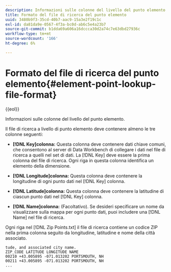 ```yaml
---
description: Informazioni sulle colonne del livello del punto elemento.
title: Formato del file di ricerca del punto elemento
uuid: 3480b9f3-35cd-40b7-aac9-15a3e2f19c1c
exl-id: da81da9e-0567-4f3a-bc0d-ab6c5e4a23b7
source-git-commit: b1dda69a606a16dccca30d2a74c7e63dbd27936c
workflow-type: tm+mt
source-wordcount: '166'
ht-degree: 6%

---
```


# Formato del file di ricerca del punto elemento{#element-point-lookup-file-format}

{{eol}}

Informazioni sulle colonne del livello del punto elemento.

Il file di ricerca a livello di punto elemento deve contenere almeno le tre colonne seguenti:

* **[!DNL Key]colonna:** Questa colonna deve contenere dati chiave comuni, che consentono al server di Data Workbench di collegare i dati nel file di ricerca a quelli nel set di dati. La [!DNL Key] deve essere la prima colonna del file di ricerca. Ogni riga in questa colonna identifica un elemento della dimensione.

* **[!DNL Longitude]colonna:** Questa colonna deve contenere la longitudine di ogni punto dati nel [!DNL Key] colonna.

* **[!DNL Latitude]colonna:** Questa colonna deve contenere la latitudine di ciascun punto dati nel [!DNL Key] colonna.

* **[!DNL Name]colonna:** (Facoltativo). Se desideri specificare un nome da visualizzare sulla mappa per ogni punto dati, puoi includere una [!DNL Name] nel file di ricerca.

Ogni riga nel [!DNL Zip Points.txt] il file di ricerca contiene un codice ZIP nella prima colonna seguito da longitudine, latitudine e nome della città associato.

```
tude, and associated city name.
ZIP_CODE LATITUDE LONGITUDE NAME
00210 +43.005895 -071.013202 PORTSMOUTH, NH
00211 +43.005895 -071.013202 PORTSMOUTH, NH
...
```
